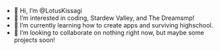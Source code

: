 - 👋 Hi, I’m @LotusKissagi
- 👀 I’m interested in coding, Stardew Valley, and The Dreamsmp!
- 🌱 I’m currently learning how to create apps and surviving highschool.
- 💞️ I’m looking to collaborate on nothing right now, but maybe some projects soon!

<!---
LotusKissagi/LotusKissagi is a ✨ special ✨ repository because its `README.md` (this file) appears on your GitHub profile.
You can click the Preview link to take a look at your changes.
--->

